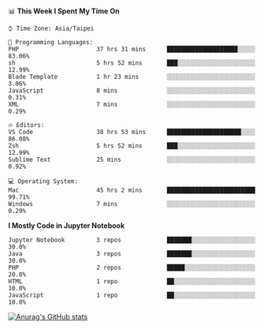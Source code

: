 <!--### Hi there 👋-->

<!--
**treevel/treevel** is a ✨ _special_ ✨ repository because its `README.md` (this file) appears on your GitHub profile.

Here are some ideas to get you started:

- 🔭 I’m currently working on ...
- 🌱 I’m currently learning ...
- 👯 I’m looking to collaborate on ...
- 🤔 I’m looking for help with ...
- 💬 Ask me about ...
- 📫 How to reach me: ...
- 😄 Pronouns: ...
- ⚡ Fun fact: ...
-->

<!--START_SECTION:waka-->
📊 **This Week I Spent My Time On** 

```text
⌚︎ Time Zone: Asia/Taipei

💬 Programming Languages: 
PHP                      37 hrs 31 mins      ████████████████████░░░░░   83.06% 
sh                       5 hrs 52 mins       ███░░░░░░░░░░░░░░░░░░░░░░   12.99% 
Blade Template           1 hr 23 mins        ░░░░░░░░░░░░░░░░░░░░░░░░░   3.06% 
JavaScript               8 mins              ░░░░░░░░░░░░░░░░░░░░░░░░░   0.31% 
XML                      7 mins              ░░░░░░░░░░░░░░░░░░░░░░░░░   0.29%

🔥 Editors: 
VS Code                  38 hrs 53 mins      █████████████████████░░░░   86.08% 
Zsh                      5 hrs 52 mins       ███░░░░░░░░░░░░░░░░░░░░░░   12.99% 
Sublime Text             25 mins             ░░░░░░░░░░░░░░░░░░░░░░░░░   0.92%

💻 Operating System: 
Mac                      45 hrs 2 mins       █████████████████████████   99.71% 
Windows                  7 mins              ░░░░░░░░░░░░░░░░░░░░░░░░░   0.29%

```

**I Mostly Code in Jupyter Notebook** 

```text
Jupyter Notebook         3 repos             ███████░░░░░░░░░░░░░░░░░░   30.0% 
Java                     3 repos             ███████░░░░░░░░░░░░░░░░░░   30.0% 
PHP                      2 repos             █████░░░░░░░░░░░░░░░░░░░░   20.0% 
HTML                     1 repo              ██░░░░░░░░░░░░░░░░░░░░░░░   10.0% 
JavaScript               1 repo              ██░░░░░░░░░░░░░░░░░░░░░░░   10.0%

```



<!--END_SECTION:waka-->

<!-- GitHub Stats Card-->
[![Anurag's GitHub stats](https://github-readme-stats.vercel.app/api?username=treevel&show_icons=true&theme=monokai&count_private=true)](https://github.com/anuraghazra/github-readme-stats)
